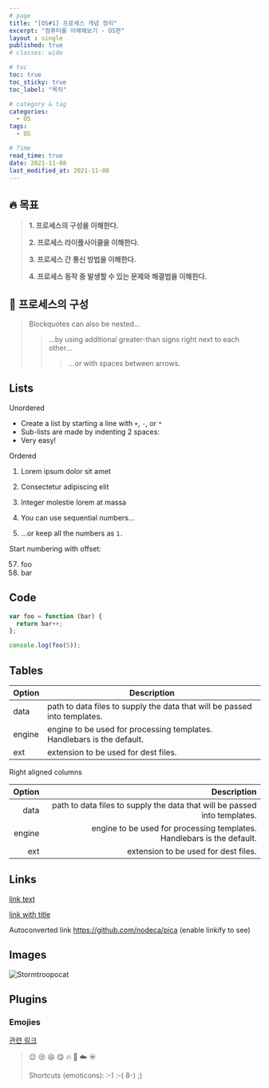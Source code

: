 ```yaml
---
# page
title: "[OS#1] 프로세스 개념 정리"
excerpt: "컴퓨터를 이해해보기 - OS편"
layout : single
published: true
# classes: wide

# toc
toc: true
toc_sticky: true
toc_label: "목차"

# category & tag
categories:
  - OS
tags: 
  - OS

# Time
read_time: true
date: 2021-11-08 
last_modified_at: 2021-11-08 
---
```


## :fire: 목표
> **1. 프로세스의 구성을 이해한다.**
> 
> **2. 프로세스 라이플사이클을 이해한다.**
> 
> **3. 프로세스 간 통신 방법을 이해한다.**
> 
> **4. 프로세스 동작 중 발생할 수 있는 문제와 해결법을 이해한다.**



## :speech_balloon: 프로세스의 구성


> Blockquotes can also be nested...
>> ...by using additional greater-than signs right next to each other...
>>> ...or with spaces between arrows.

## Lists

Unordered

+ Create a list by starting a line with `+`, `-`, or `*`
+ Sub-lists are made by indenting 2 spaces:
+ Very easy!

Ordered

1. Lorem ipsum dolor sit amet
2. Consectetur adipiscing elit
3. Integer molestie lorem at massa


4. You can use sequential numbers...
5. ...or keep all the numbers as `1.`

Start numbering with offset:

57. foo
1. bar


## Code

``` js
var foo = function (bar) {
  return bar++;
};

console.log(foo(5));
```

## Tables

| Option | Description |
| ------ | ----------- |
| data   | path to data files to supply the data that will be passed into templates. |
| engine | engine to be used for processing templates. Handlebars is the default. |
| ext    | extension to be used for dest files. |

Right aligned columns

| Option | Description |
| ------:| -----------:|
| data   | path to data files to supply the data that will be passed into templates. |
| engine | engine to be used for processing templates. Handlebars is the default. |
| ext    | extension to be used for dest files. |


## Links

[link text](http://dev.nodeca.com)

[link with title](http://nodeca.github.io/pica/demo/ "title text!")

Autoconverted link https://github.com/nodeca/pica (enable linkify to see)


## Images

![Stormtroopocat](https://octodex.github.com/images/stormtroopocat.jpg "The Stormtroopocat")

## Plugins

### Emojies

[관련 링크](https://www.webfx.com/tools/emoji-cheat-sheet/)

> :wink: :cry: :laughing: :yum: :fire: :speech_balloon: :cloud: :sunny:
>
> Shortcuts (emoticons): :-) :-( 8-) ;)
